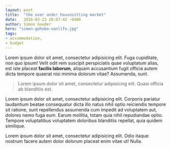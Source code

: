 ```yaml
---
layout: post
title:  "the over under housesitting market"
date:   2016-03-23 20:07:42 -0400
author: Simon Gooder
hero: "simon-gohobo-vanlife.jpg"
tags: 
- accommodation,  
- budget
---
```


Lorem ipsum dolor sit amet, consectetur adipisicing elit. Fuga cupiditate, non quo ipsum! Velit odit rem suscipit perspiciatis quae voluptatum alias, est iste placeat __facilis laborum__, aliquam accusantium fugit officia autem dicta tempore quaerat nisi minima dolorum vitae? Assumenda, sunt.

> Lorem ipsum dolor sit amet, consectetur adipisicing elit. Quasi officia ab blanditiis est.

Lorem ipsum dolor sit amet, consectetur adipisicing elit. Corporis pariatur laudantium beatae consequatur dicta illo natus nihil optio reiciendis tempore sit ratione, sunt repellendus assumenda cum impedit ad voluptatem aut, dolores nemo fuga eum. Earum mollitia, totam quia nihil repudiandae optio. Tempore voluptatibus voluptatem doloribus blanditiis repellat, quia quidem similique.

Lorem ipsum dolor sit amet, consectetur adipisicing elit. Odio itaque nostrum facere autem dolor dolorum placeat enim vitae ut! Nulla.
